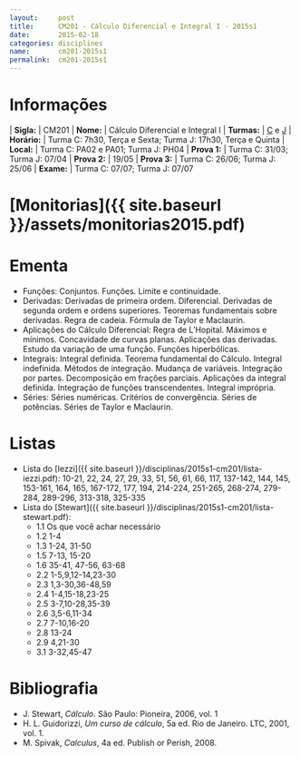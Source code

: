 ```yaml
---
layout:     post
title:      CM201 - Cálculo Diferencial e Integral I - 2015s1
date:       2015-02-18
categories: disciplines
name:       cm201-2015s1
permalink:  cm201-2015s1
---
```


# Informações

  | **Sigla:**   | CM201
  | **Nome:**    | Cálculo Diferencial e Integral I
  | **Turmas:**  | [C](/disciplinas/2015s1-cm201/cm201-C.pdf) e [J](/disciplinas/2015s1-cm201/cm201-J.pdf)
  | **Horário:** | Turma C: 7h30, Terça e Sexta; Turma J: 17h30, Terça e Quinta
  | **Local:**   | Turma C: PA02 e PA01; Turma J: PH04
  | **Prova 1:** | Turma C: 31/03; Turma J: 07/04
  | **Prova 2:** | 19/05
  | **Prova 3:** | Turma C: 26/06; Turma J: 25/06
  | **Exame:**   | Turma C: 07/07; Turma J: 07/07

# [Monitorias]({{ site.baseurl }}/assets/monitorias2015.pdf)

# Ementa

  - Funções: Conjuntos. Funções.  Limite e continuidade.
  - Derivadas: Derivadas de primeira ordem.  Diferencial.  Derivadas de segunda
    ordem e ordens superiores.  Teoremas fundamentais sobre derivadas.  Regra de
    cadeia.  Fórmula de Taylor e Maclaurin.
  - Aplicações do Cálculo Diferencial: Regra de L’Hopital.  Máximos e mínimos.
    Concavidade de curvas planas.  Aplicações das derivadas.  Estudo da variação
    de uma função.  Funções hiperbólicas.
  - Integrais: Integral definida.  Teorema fundamental do Cálculo.  Integral
    indefinida.  Métodos de integração.  Mudança de variáveis.  Integração por
    partes.  Decomposição em frações parciais.  Aplicações da integral definida.
    Integração de funções transcendentes.  Integral imprópria.
  - Séries: Séries numéricas.  Critérios de convergência.  Séries de potências.
    Séries de Taylor e Maclaurin.

# Listas

  - Lista do [Iezzi]({{ site.baseurl }}/disciplinas/2015s1-cm201/lista-iezzi.pdf):
    10-21, 22, 24, 27, 29, 33, 51, 56, 61, 66, 117, 137-142, 144, 145, 153-161,
    164, 165, 167-172, 177, 194, 214-224, 251-265, 268-274, 279-284, 289-296,
    313-318, 325-335
  - Lista do [Stewart]({{ site.baseurl }}/disciplinas/2015s1-cm201/lista-stewart.pdf):
    - 1.1 Os que você achar necessário
    - 1.2 1-4
    - 1.3 1-24, 31-50
    - 1.5 7-13, 15-20
    - 1.6 35-41, 47-56, 63-68
    - 2.2 1-5,9,12-14,23-30
    - 2.3 1,3-30,36-48,59
    - 2.4 1-4,15-18,23-25
    - 2.5 3-7,10-28,35-39
    - 2.6 3,5-6,11-34
    - 2.7 7-10,16-20
    - 2.8 13-24
    - 2.9 4,21-30
    - 3.1 3-32,45-47

# Bibliografia

  - J. Stewart, _Cálculo_. São Paulo: Pioneira, 2006, vol. 1
  - H. L. Guidorizzi, _Um curso de cálculo_, 5a ed. Rio de Janeiro. LTC, 2001,
    vol. 1.
  - M. Spivak, _Calculus_, 4a ed. Publish or Perish, 2008.

